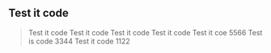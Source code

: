 ## Test it code 

>Test it code
>Test it code
>Test it code
>Test it code
>Test it coe 5566
>Test is code 3344
>Test it code 1122